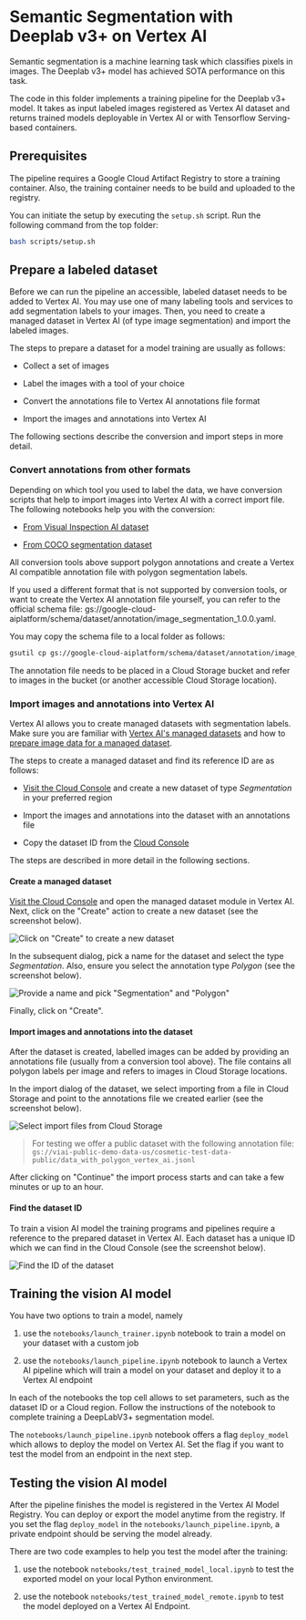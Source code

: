 # Semantic Segmentation with Deeplab v3+ on Vertex AI

Semantic segmentation is a machine learning task which classifies pixels in
images. The Deeplab v3+ model has achieved SOTA performance on this task.

The code in this folder implements a training pipeline for the Deeplab v3+
model. It takes as input labeled images registered as Vertex AI dataset and
returns trained models deployable in Vertex AI or with Tensorflow Serving-based
containers.

## Prerequisites

The pipeline requires a Google Cloud Artifact Registry to store a training
container. Also, the training container needs to be build and uploaded to the
registry.

You can initiate the setup by executing the `setup.sh` script. Run the following
command from the top folder:

```bash
bash scripts/setup.sh
```

## Prepare a labeled dataset

Before we can run the pipeline an accessible, labeled dataset needs to be added
to Vertex AI. You may use one of many labeling tools and services to add
segmentation labels to your images. Then, you need to create a managed dataset
in Vertex AI (of type image segmentation) and import the labeled images.

The steps to prepare a dataset for a model training are usually as follows:

- Collect a set of images

- Label the images with a tool of your choice

- Convert the annotations file to Vertex AI annotations file format

- Import the images and annotations into Vertex AI

The following sections describe the conversion and import steps in more detail.

### Convert annotations from other formats

Depending on which tool you used to label the data, we have conversion scripts
that help to import images into Vertex AI with a correct import file. The
following notebooks help you with the conversion:

- [From Visual Inspection AI dataset](notebooks/convert_viai_cosmetic_defect.ipynb)

- [From COCO segmentation dataset](notebooks/convert_coco_segmentation.ipynb)

All conversion tools above support polygon annotations and create a Vertex AI
compatible annotation file with polygon segmentation labels.

If you used a different format that is not supported by conversion tools, or
want to create the Vertex AI annotation file yourself, you can refer to the
official schema file:
gs://google-cloud-aiplatform/schema/dataset/annotation/image_segmentation_1.0.0.yaml.

You may copy the schema file to a local folder as follows:

```bash
gsutil cp gs://google-cloud-aiplatform/schema/dataset/annotation/image_segmentation_1.0.0.yaml ./
```

The annotation file needs to be placed in a Cloud Storage bucket and refer to
images in the bucket (or another accessible Cloud Storage location).

### Import images and annotations into Vertex AI

Vertex AI allows you to create managed datasets with segmentation labels. Make
sure you are familiar with
[Vertex AI's managed datasets](https://cloud.google.com/vertex-ai/docs/training/using-managed-datasets)
and how to
[prepare image data for a managed dataset](https://cloud.google.com/vertex-ai/docs/datasets/prepare-image).

The steps to create a managed dataset and find its reference ID are as follows:

- [Visit the Cloud Console](https://console.cloud.google.com/vertex-ai/datasets)
  and create a new dataset of type _Segmentation_ in your preferred region

- Import the images and annotations into the dataset with an annotations file

- Copy the dataset ID from the
  [Cloud Console](https://console.cloud.google.com/vertex-ai/datasets)

The steps are described in more detail in the following sections.

#### Create a managed dataset

[Visit the Cloud Console](https://console.cloud.google.com/vertex-ai/datasets)
and open the managed dataset module in Vertex AI. Next, click on the "Create"
action to create a new dataset (see the screenshot below).

![Click on "Create" to create a new dataset](./docs/common/images/vertexai-managed-datasets-create-button.png)

In the subsequent dialog, pick a name for the dataset and select the type
_Segmentation_. Also, ensure you select the annotation type _Polygon_ (see the
screenshot below).

![Provide a name and pick "Segmentation" and "Polygon"](./docs/common/images/vertexai-managed-datasets-create-dialog.png)

Finally, click on "Create".

#### Import images and annotations into the dataset

After the dataset is created, labelled images can be added by providing an
annotations file (usually from a conversion tool above). The file contains all
polygon labels per image and refers to images in Cloud Storage locations.

In the import dialog of the dataset, we select importing from a file in Cloud
Storage and point to the annotations file we created earlier (see the screenshot
below).

![Select import files from Cloud Storage](./docs/common/images/vertexai-managed-datasets-import.png)

> For testing we offer a public dataset with the following annotation file:\
> `gs://viai-public-demo-data-us/cosmetic-test-data-public/data_with_polygon_vertex_ai.jsonl`

After clicking on "Continue" the import process starts and can take a few
minutes or up to an hour.

#### Find the dataset ID

To train a vision AI model the training programs and pipelines require a
reference to the prepared dataset in Vertex AI. Each dataset has a unique ID
which we can find in the Cloud Console (see the screenshot below).

![Find the ID of the dataset](./docs/common/images/vertexai-managed-datasets-import.png)

## Training the vision AI model

You have two options to train a model, namely

1.  use the `notebooks/launch_trainer.ipynb` notebook to train a model on your
    dataset with a custom job

1.  use the `notebooks/launch_pipeline.ipynb` notebook to launch a Vertex AI
    pipeline which will train a model on your dataset and deploy it to a Vertex
    AI endpoint

In each of the notebooks the top cell allows to set parameters, such as the
dataset ID or a Cloud region. Follow the instructions of the notebook to
complete training a DeepLabV3+ segmentation model.

The `notebooks/launch_pipeline.ipynb` notebook offers a flag `deploy_model`
which allows to deploy the model on Vertex AI. Set the flag if you want to test
the model from an endpoint in the next step.

## Testing the vision AI model

After the pipeline finishes the model is registered in the Vertex AI Model
Registry. You can deploy or export the model anytime from the registry. If you
set the flag `deploy_model` in the `notebooks/launch_pipeline.ipynb`, a private
endpoint should be serving the model already.

There are two code examples to help you test the model after the training:

1.  use the notebook `notebooks/test_trained_model_local.ipynb` to test the
    exported model on your local Python environment.

1.  use the notebook `notebooks/test_trained_model_remote.ipynb` to test the
    model deployed on a Vertex AI Endpoint.
